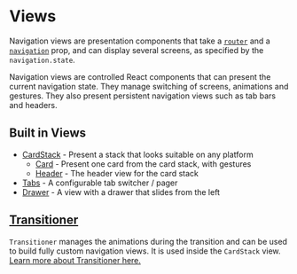 # Views

Navigation views are presentation components that take a [`router`](/docs/api/routers) and a [`navigation`](/docs/navigators/navigation-prop) prop, and can display several screens, as specified by the `navigation.state`.

Navigation views are controlled React components that can present the current navigation state. They manage switching of screens, animations and gestures. They also present persistent navigation views such as tab bars and headers.

## Built in Views

- [CardStack](https://github.com/react-community/react-navigation/blob/master/src/views/CardStack.js) - Present a stack that looks suitable on any platform
    + [Card](https://github.com/react-community/react-navigation/blob/master/src/views/Card.js) - Present one card from the card stack, with gestures
    + [Header](https://github.com/react-community/react-navigation/blob/master/src/views/Header.js) - The header view for the card stack
- [Tabs](https://github.com/react-community/react-navigation/blob/master/src/views/TabView) - A configurable tab switcher / pager
- [Drawer](https://github.com/react-community/react-navigation/tree/master/src/views/Drawer) - A view with a drawer that slides from the left

## [Transitioner](/docs/api/views/transitioner)

`Transitioner` manages the animations during the transition and can be used to build fully custom navigation views. It is used inside the `CardStack` view. [Learn more about Transitioner here.](/docs/api/views/transitioner)
